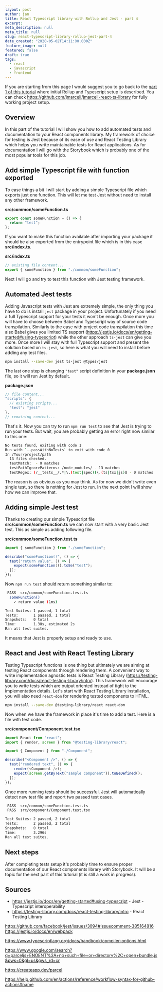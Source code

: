 ```yaml
---
layout: post
author: jan
title: React Typescript library with Rollup and Jest - part 4
excerpt:
meta_description: null
meta_title: null
slug: react-typescript-library-rollup-jest-part-4
date_created: "2020-05-02T14:11:00.000Z"
feature_image: null
featured: false
draft: true
tags:
  - react
  - javascript
  - frontend
---
```


If you are starting from this page I would suggest you to go back to the [part 1 of this tutorial](https://www.grzegorowski.com/react-typescript-library-rollup-jest-part-1) where initial Rollup and Typescript setup is described.
You can check https://github.com/jmarceli/jmarceli-react-ts-library for fully working project setup.

## Overview

In this part of the tutorial I will show you how to add automated tests and documentation to your React components library.
My framework of choice for testing is Jest because of its ease of use and React Testing Library which helps you write maintainable tests for React applications.
As for documentation I will go with the Storybook which is probably one of the most popular tools for this job.

## Add simple Typescript file with function exported

To ease things a bit I will start by adding a simple Typescript file which exports just one function.
This will let me test Jest without need to install any other framework.

**src/common/someFunction.ts**

```js
export const someFunction = () => {
  return "test";
};
```

If you want to make this function available after importing your package it should be also exported from the entrypoint file which is in this case **src/index.ts**.

**src/index.ts**

```js
// existing file content...
export { someFunction } from "./common/someFunction";
```

Next I will go and try to test this function with Jest testing framework.

## Automated Jest tests

Adding Javascript tests with Jest are extremely simple, the only thing you have to do is install `jest` package in your project.
Unfortunately if you need a full Typescript support for your tests it won't be enough.
Once more you will have to choose between Babel and Typescript way of source code transpilation.
Similarly to the case with project code transpilation this time also Babel gives you limited TS support (https://jestjs.io/docs/en/getting-started#using-typescript) while the other approach `ts-jest` can give you more.
Once more I will stay with full Typescript support and present the solution based on `ts-jest`, so here is what you will need to install before adding any test files.

```bash
npm install --save-dev jest ts-jest @types/jest
```

The last one step is changing `"test"` script definition in your **package.json** file, so it will run Jest by default.

**package.json**

```js
// file content...
"scripts": {
  // existing scripts...
  "test": "jest"
},
// remaining content...
```

That's it. Now you can try to run `npm run test` to see that Jest is trying to run your tests.
But wait, you are probably getting an error right now similar to this one:

```bash
No tests found, exiting with code 1
Run with `--passWithNoTests` to exit with code 0
In /Your/project/path
  13 files checked.
  testMatch:  - 0 matches
  testPathIgnorePatterns: /node_modules/ - 13 matches
  testRegex: (/__tests__/.*|\.(test|spec))\.(ts|tsx|js)$ - 0 matches
```

The reason is as obvious as you may think.
As for now we didn't write even single test, so there is nothing for Jest to run.
In the next point I will show how we can improve that.

## Adding simple Jest test

Thanks to creating our simple Typescript file **src/common/someFunction.ts** we can now start with a very basic Jest test.
This as simple as adding following file.

**src/common/someFunction.test.ts**

```js
import { someFunction } from "./someFunction";

describe("someFunction()", () => {
  test("return value", () => {
    expect(someFunction()).toBe("test");
  });
});
```

Now `npm run test` should return something similar to:

```bash
 PASS  src/common/someFunction.test.ts
  someFunction()
    ✓ return value (1ms)

Test Suites: 1 passed, 1 total
Tests:       1 passed, 1 total
Snapshots:   0 total
Time:        1.38s, estimated 2s
Ran all test suites.
```

It means that Jest is properly setup and ready to use.

## React and Jest with React Testing Library

Testing Typescript functions is one thing but ultimately we are aiming at testing React components through rendering them.
A convenient way to write implementation agnostic tests is React Testing Library (https://testing-library.com/docs/react-testing-library/intro).
This framework will encourage you to write tests which are output oriented instead of tight to the implementation details.
Let's start with React Testing Library installation, you will also need `react-dom` for rendering tested components to HTML.

```bash
npm install --save-dev @testing-library/react react-dom
```

Now when we have the framework in place it's time to add a test.
Here is a file with test code.

**src/component/Component.test.tsx**

```js
import React from "react";
import { render, screen } from "@testing-library/react";

import { Component } from "./Component";

describe("<Component />", () => {
  test("rendered text", () => {
    render(<Component />);
    expect(screen.getByText("sample component")).toBeDefined();
  });
});
```

Once more running tests should be successful.
Jest will automatically detect new test file and report two passed test cases.

```bash
 PASS  src/common/someFunction.test.ts
 PASS  src/component/Component.test.tsx

Test Suites: 2 passed, 2 total
Tests:       2 passed, 2 total
Snapshots:   0 total
Time:        3.296s
Ran all test suites.
```

## Next steps

After completing tests setup it's probably time to ensure proper documentation of our React components library with Storybook.
It will be a topic for the next part of this tutorial (it is still a work in progress).

## Sources

- https://jestjs.io/docs/en/getting-started#using-typescript - Jest - Typescript interoperability
- https://testing-library.com/docs/react-testing-library/intro - React Testing Library

https://github.com/facebook/jest/issues/3094#issuecomment-385164816
https://jestjs.io/docs/en/webpack

https://www.typescriptlang.org/docs/handbook/compiler-options.html

https://www.google.com/search?q=parceljs+ENOENT%3A+no+such+file+or+directory%2C+open+bundle.js&pws=0&gl=us&gws_rd=cr

https://createapp.dev/parcel

https://help.github.com/en/actions/reference/workflow-syntax-for-github-actions#name
